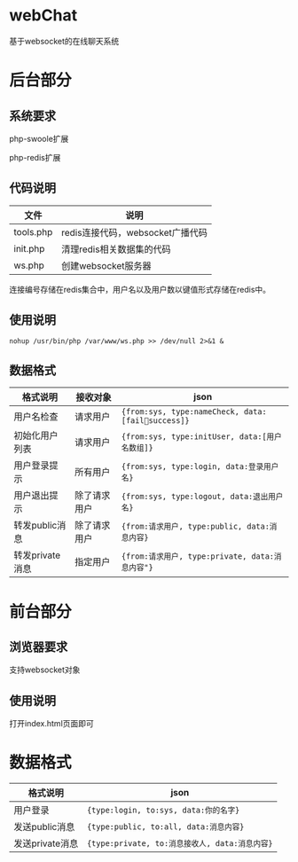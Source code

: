 # webChat
基于websocket的在线聊天系统

# 后台部分

## 系统要求

php-swoole扩展

php-redis扩展

## 代码说明
| 文件        | 说明                      |
| --------- | ----------------------- |
| tools.php | redis连接代码，websocket广播代码 |
| init.php  | 清理redis相关数据集的代码         |
| ws.php    | 创建websocket服务器          |

连接编号存储在redis集合中，用户名以及用户数以键值形式存储在redis中。

## 使用说明

```shell
nohup /usr/bin/php /var/www/ws.php >> /dev/null 2>&1 &
```

## 数据格式

| 格式说明        | 接收对象   | json                                     |
| ----------- | ------ | ---------------------------------------- |
| 用户名检查       | 请求用户   | `{from:sys, type:nameCheck, data:[failsuccess]}` |
| 初始化用户列表     | 请求用户   | `{from:sys, type:initUser, data:[用户名数组]}` |
| 用户登录提示      | 所有用户   | `{from:sys, type:login, data:登录用户名}`     |
| 用户退出提示      | 除了请求用户 | `{from:sys, type:logout, data:退出用户名}`    |
| 转发public消息  | 除了请求用户 | `{from:请求用户, type:public, data:消息内容}`    |
| 转发private消息 | 指定用户   | `{from:请求用户, type:private, data:消息内容"}`  |



# 前台部分

## 浏览器要求

支持websocket对象

## 使用说明

打开index.html页面即可

# 数据格式

| 格式说明        | json                                  |
| ----------- | ------------------------------------- |
| 用户登录        | `{type:login, to:sys, data:你的名字}`     |
| 发送public消息  | `{type:public, to:all, data:消息内容}`    |
| 发送private消息 | `{type:private, to:消息接收人, data:消息内容}` |